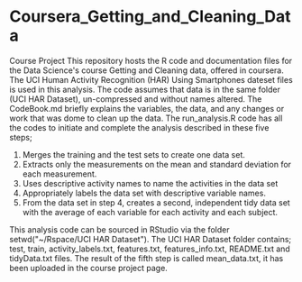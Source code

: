 # Coursera_Getting_and_Cleaning_Data
Course Project
This repository hosts the R code and documentation files for the Data Science's course Getting and Cleaning data, offered in coursera.
The UCI Human Activity Recognition (HAR) Using Smartphones dateset files is used in this analysis.
The code assumes that data is in the same folder (UCI HAR Dataset), un-compressed and without names altered.
The CodeBook.md briefly explains the variables, the data, and any changes or work that was dome to clean up the data.
The run_analysis.R code has all the codes to initiate and complete the analysis described in these five steps; 

1.	Merges the training and the test sets to create one data set.
2.	Extracts only the measurements on the mean and standard deviation for each measurement. 
3.	Uses descriptive activity names to name the activities in the data set
4.	Appropriately labels the data set with descriptive variable names. 
5.	From the data set in step 4, creates a second, independent tidy data set with the average of each variable for each activity and each subject.

This analysis code can be sourced in RStudio via the folder setwd("~/Rspace/UCI HAR Dataset"). The UCI HAR Dataset folder contains; test, train, activity_labels.txt, features.txt, features_info.txt, README.txt and tidyData.txt files.
The result of the fifth step is called mean_data.txt, it has been uploaded in the course project page.
